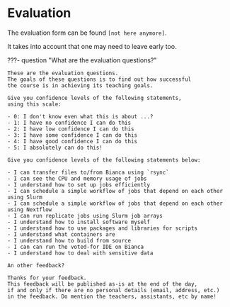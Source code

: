 # Evaluation

The evaluation form can be found `[not here anymore]`.

It takes into account that one may need to leave early too.

???- question "What are the evaluation questions?"

    These are the evaluation questions.
    The goals of these questions is to find out how successful
    the course is in achieving its teaching goals.

    Give you confidence levels of the following statements,
    using this scale:

    - 0: I don't know even what this is about ...?
    - 1: I have no confidence I can do this
    - 2: I have low confidence I can do this
    - 3: I have some confidence I can do this
    - 4: I have good confidence I can do this
    - 5: I absolutely can do this!

    Give you confidence levels of the following statements below:

    - I can transfer files to/from Bianca using `rsync`
    - I can see the CPU and memory usage of jobs
    - I understand how to set up jobs efficiently
    - I can schedule a simple workflow of jobs that depend on each other using Slurm
    - I can schedule a simple workflow of jobs that depend on each other using Nextflow
    - I can run replicate jobs using Slurm job arrays
    - I understand how to install software myself
    - I understand how to use packages and libraries for scripts
    - I understand what containers are
    - I understand how to build from source
    - I can can run the voted-for IDE on Bianca
    - I understand how to deal with sensitive data

    An other feedback?

    Thanks for your feedback.
    This feedback will be published as-is at the end of the day,
    if and only if there are no personal details (email, address, etc.)
    in the feedback. Do mention the teachers, assistants, etc by name!

